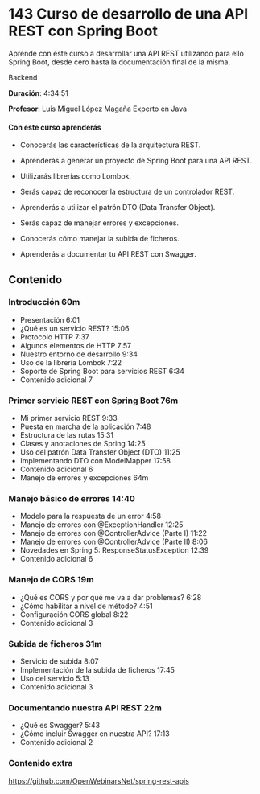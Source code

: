 # 143 Curso de desarrollo de una API REST con Spring Boot

Aprende con este curso a desarrollar una API REST utilizando para ello Spring Boot, desde cero hasta la documentación final de la misma.

Backend

**Duración**: 4:34:51

**Profesor**: Luis Miguel López Magaña Experto en Java

#### Con este curso aprenderás

* Conocerás las características de la arquitectura REST.

* Aprenderás a generar un proyecto de Spring Boot para una API REST.

* Utilizarás librerías como Lombok.

* Serás capaz de reconocer la estructura de un controlador REST.

* Aprenderás a utilizar el patrón DTO (Data Transfer Object).

* Serás capaz de manejar errores y excepciones.

* Conocerás cómo manejar la subida de ficheros.

* Aprenderás a documentar tu API REST con Swagger.

## Contenido

### Introducción 60m

* Presentación 6:01 
* ¿Qué es un servicio REST? 15:06 
* Protocolo HTTP 7:37 
* Algunos elementos de HTTP 7:57 
* Nuestro entorno de desarrollo 9:34 
* Uso de la librería Lombok 7:22 
* Soporte de Spring Boot para servicios REST 6:34 
* Contenido adicional  7

### Primer servicio REST con Spring Boot 76m

* Mi primer servicio REST 9:33 
* Puesta en marcha de la aplicación 7:48 
* Estructura de las rutas 15:31 
* Clases y anotaciones de Spring 14:25 
* Uso del patrón Data Transfer Object (DTO) 11:25 
* Implementando DTO con ModelMapper 17:58 
* Contenido adicional 6
* Manejo de errores y excepciones 64m

### Manejo básico de errores 14:40 

* Modelo para la respuesta de un error 4:58 
* Manejo de errores con @ExceptionHandler 12:25 
* Manejo de errores con @ControllerAdvice (Parte I) 11:22 
* Manejo de errores con @ControllerAdvice (Parte II) 8:06 
* Novedades en Spring 5: ResponseStatusException 12:39 
* Contenido adicional 6

### Manejo de CORS 19m

* ¿Qué es CORS y por qué me va a dar problemas? 6:28 
* ¿Cómo habilitar a nivel de método? 4:51 
* Configuración CORS global 8:22 
* Contenido adicional 3

### Subida de ficheros 31m

* Servicio de subida 8:07 
* Implementación de la subida de ficheros 17:45 
* Uso del servicio 5:13 
* Contenido adicional 3

### Documentando nuestra API REST 22m

* ¿Qué es Swagger? 5:43 
* ¿Cómo incluir Swagger en nuestra API? 17:13 
* Contenido adicional 2

### Contenido extra

   https://github.com/OpenWebinarsNet/spring-rest-apis
